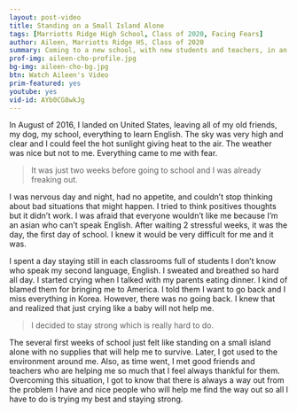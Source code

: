 ```yaml
---
layout: post-video
title: Standing on a Small Island Alone
tags: [Marriotts Ridge High School, Class of 2020, Facing Fears] 
author: Aileen, Marriotts Ridge HS, Class of 2020
summary: Coming to a new school, with new students and teachers, in an new country is a daunting proposition. Especially when you don't speak a word of English.
prof-img: aileen-cho-profile.jpg
bg-img: aileen-cho-bg.jpg
btn: Watch Aileen's Video
prim-featured: yes
youtube: yes
vid-id: AYb0CG8wkJg
---
```


In August of 2016, I landed on United States, leaving all of my old friends, my dog, my school, everything to learn English. The sky was very high and clear and I could feel the hot sunlight giving heat to the air. The weather was nice but not to me. Everything came to me with fear. 

>It was just two weeks before going to school and I was already freaking out. 

I was nervous day and night, had no appetite, and couldn’t stop thinking about bad situations that might happen. I tried to think positives thoughts but it didn’t work. I was afraid that everyone wouldn’t like me because I’m an asian who can’t speak English. After waiting 2 stressful weeks, it was the day, the first day of school. I knew it would be very difficult for me and it was. 

I spent a day staying still in each classrooms full of students I don’t know who speak my second language, English. I sweated and breathed so hard all day. I started crying when I talked with my parents eating dinner. I kind of blamed them for bringing me to America. I told them I want to go back and I miss everything in Korea. However, there was no going back. I knew that and realized that just crying like a baby will not help me. 

>I decided to stay strong which is really hard to do. 

The several first weeks of school just felt like standing on a small island alone with no supplies that will help me to survive. Later, I got used to the environment around me. Also, as time went, I met good friends and teachers who are helping me so much that I feel always thankful for them. Overcoming this situation, I got to know that there is always a way out from the problem I have and nice people who will help me find the way out so all I have to do is trying my best and staying strong.      

